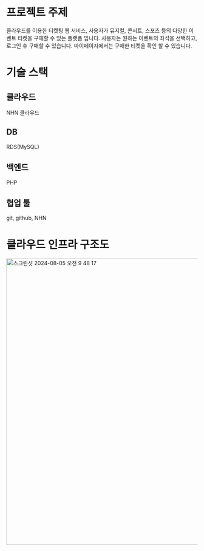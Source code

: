 # 프로젝트 주제
클라우드를 이용한 티켓팅 웹 서비스, 사용자가 뮤지컬, 콘서트, 스포츠 등의 다양한 이벤트 티켓을 구매할 수 있는 플랫폼 입니다.
사용자는 원하는 이벤트의 좌석을 선택하고, 로그인 후 구매할 수 있습니다. 마이페이지에서는 구매한 티켓을 확인 할 수 있습니다.

# 기술 스택
## 클라우드
NHN 클라우드
## DB
RDS(MySQL)
## 백엔드
PHP
## 협업 툴
git, github, NHN

# 클라우드 인프라 구조도
<img width="754" alt="스크린샷 2024-08-05 오전 9 48 17" src="https://github.com/user-attachments/assets/609e9f6f-f83a-44d2-bbcc-a46221cfa819">








